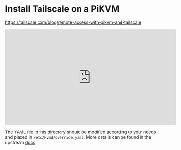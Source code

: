 # Install Tailscale on a PiKVM

https://tailscale.com/blog/remote-access-with-pikvm-and-tailscale

<iframe width="560" height="315" src="https://www.youtube.com/embed/Btqw56DFhro?si=uZ8JDu488OEmJjMJ" title="YouTube video player" frameborder="0" allow="accelerometer; autoplay; clipboard-write; encrypted-media; gyroscope; picture-in-picture; web-share" referrerpolicy="strict-origin-when-cross-origin" allowfullscreen></iframe>

The YAML file in this directory should be modified according to your needs and placed in `/etc/kvmd/override.yaml`. More details can be found in the upstream [docs](https://docs.pikvm.org/first_steps/).